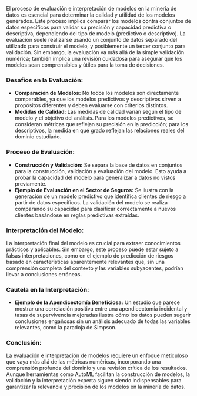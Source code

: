 El proceso de evaluación e interpretación de modelos en la minería de datos es esencial para determinar la calidad y utilidad de los modelos generados. Este proceso implica comparar los modelos contra conjuntos de datos específicos para validar su precisión y capacidad predictiva o descriptiva, dependiendo del tipo de modelo (predictivo o descriptivo). La evaluación suele realizarse usando un conjunto de datos separado del utilizado para construir el modelo, y posiblemente un tercer conjunto para validación. Sin embargo, la evaluación va más allá de la simple validación numérica; también implica una revisión cuidadosa para asegurar que los modelos sean comprensibles y útiles para la toma de decisiones.

### Desafíos en la Evaluación:

- **Comparación de Modelos:** No todos los modelos son directamente comparables, ya que los modelos predictivos y descriptivos sirven a propósitos diferentes y deben evaluarse con criterios distintos.
- **Medidas de Calidad:** Las medidas de calidad varían según el tipo de modelo y el objetivo del análisis. Para los modelos predictivos, se consideran métricas que reflejan su precisión en la predicción; para los descriptivos, la medida en qué grado reflejan las relaciones reales del dominio estudiado.

### Proceso de Evaluación:

- **Construcción y Validación:** Se separa la base de datos en conjuntos para la construcción, validación y evaluación del modelo. Esto ayuda a probar la capacidad del modelo para generalizar a datos no vistos previamente.
- **Ejemplo de Evaluación en el Sector de Seguros:** Se ilustra con la generación de un modelo predictivo que identifica clientes de riesgo a partir de datos específicos. La validación del modelo se realiza comparando su capacidad para clasificar correctamente a nuevos clientes basándose en reglas predictivas extraídas.

### Interpretación del Modelo:

La interpretación final del modelo es crucial para extraer conocimientos prácticos y aplicables. Sin embargo, este proceso puede estar sujeto a falsas interpretaciones, como en el ejemplo de predicción de riesgos basado en características aparentemente relevantes que, sin una comprensión completa del contexto y las variables subyacentes, podrían llevar a conclusiones erróneas.

### Cautela en la Interpretación:

- **Ejemplo de la Apendicectomía Beneficiosa:** Un estudio que parece mostrar una correlación positiva entre una apendicectomía incidental y tasas de supervivencia mejoradas ilustra cómo los datos pueden sugerir conclusiones engañosas sin un análisis adecuado de todas las variables relevantes, como la paradoja de Simpson.

### Conclusión:

La evaluación e interpretación de modelos requiere un enfoque meticuloso que vaya más allá de las métricas numéricas, incorporando una comprensión profunda del dominio y una revisión crítica de los resultados. Aunque herramientas como AutoML facilitan la construcción de modelos, la validación y la interpretación experta siguen siendo indispensables para garantizar la relevancia y precisión de los modelos en la minería de datos.